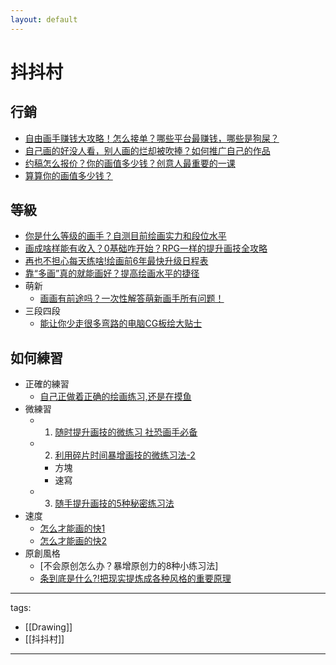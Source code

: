```yaml
---
layout: default
---
```

# 抖抖村

## 行銷
* [自由画手赚钱大攻略！怎么接单？哪些平台最赚钱，哪些是狗屎？](https://www.youtube.com/watch?v=k3dDmKoEosY)
* [自己画的好没人看，别人画的烂却被吹捧？如何推广自己的作品](https://www.youtube.com/watch?v=0pFrpYK5SzY)
* [约稿怎么报价？你的画值多少钱？创意人最重要的一课](https://www.youtube.com/watch?v=Gaz2-oht1rk)
* [算算你的画值多少钱？](https://www.youtube.com/watch?v=fZppnBPjhlE)


## 等級
* [你是什么等级的画手？自测目前绘画实力和段位水平](https://youtu.be/61Fv1MA7agw)
* [画成啥样能有收入？0基础咋开始？RPG一样的提升画技全攻略](https://www.youtube.com/watch?v=AIufILDRw5U)
* [再也不担心每天练啥!绘画前6年最快升级日程表](https://www.youtube.com/watch?v=BBrRhJYiK9Q)
* [靠“多画”真的就能画好？提高绘画水平的捷径](https://www.youtube.com/watch?v=LJu6c6aMrfc)
* 萌新
  * [画画有前途吗？一次性解答萌新画手所有问题！](https://www.youtube.com/watch?v=SwBNg6bkXhc)
* 三段四段
  * [能让你少走很多弯路的电脑CG板绘大贴士](https://www.youtube.com/watch?v=mK1dcJyqhj8)


## 如何練習
* 正確的練習
  * [自己正做着正确的绘画练习,还是在摸鱼](https://www.youtube.com/watch?v=Wd7C942jIjc)
* 微練習
  * 1. [随时提升画技的微练习 社恐画手必备](https://www.youtube.com/watch?v=ZNzh00igBQc)
  * 2. [利用碎片时间暴增画技的微练习法-2](https://www.youtube.com/watch?v=Aj1ZAV8ZwR0)
    * 方塊
    * 速寫
  * 3. [随手提升画技的5种秘密练习法](https://www.youtube.com/watch?v=HTDdXCiOIDU)
* 速度
  * [怎么才能画的快1](https://www.youtube.com/watch?v=v2Xc2Q3QYPU)
  * [怎么才能画的快2](https://www.youtube.com/watch?v=RffgDwIyvK0)
* 原創風格
  * [不会原创怎么办？暴增原创力的8种小练习法]
  * [条到底是什么?!把现实提炼成各种风格的重要原理](https://www.youtube.com/watch?v=4QrF47zOQoA)



---
tags:
  - [[Drawing]]
  - [[抖抖村]]
  
---
